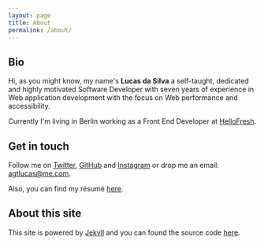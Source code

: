 ```yaml
---
layout: page
title: About
permalink: /about/
---
```


## Bio

Hi, as you might know, my name's **Lucas da Silva** a self-taught, dedicated and highly motivated Software Developer with seven years of experience in Web application development with the focus on Web performance and accessibility.

Currently I'm living in Berlin working as a Front End Developer at [HelloFresh](https://hellofresh.com).

## Get in touch

Follow me on [Twitter](https://twitter.com/_agtlucas), [GitHub](https://github.com/AgtLucas) and [Instagram](https://www.instagram.com/_agtlucas/) or drop me an email: [agtlucas@me.com](mailto:agtlucas@me.com).

Also, you can find my résumé [here](/resume.pdf).

## About this site

This site is powered by [Jekyll](https://jekyllrb.com/) and you can found the source code [here](https://github.com/AgtLucas/lucas.ninja).
